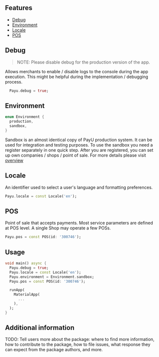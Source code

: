 ## Features

* [Debug](#debug)
* [Environment](#environment)
* [Locale](#locale)
* [POS](#pos)

<a id="debug"></a> 

## Debug

> NOTE: Please disable debug for the production version of the app.

Allows merchants to enable / disable logs to the console during the app execution. This might be helpful during the implementation / debugging process. 

```dart
  Payu.debug = true;
```

<a id="environment"></a>

## Environment

```dart
enum Environment {
  production,
  sandbox,
}
```

Sandbox is an almost identical copy of PayU production system. It can be used for integration and testing purposes. To use the sandbox you need a register separately in one quick step. After you are registered, you can set up own companies / shops / point of sale. For more details please visit [overview](https://developers.payu.com/en/overview.html#sandbox)

<a id="locale"></a>

## Locale

An identifier used to select a user's language and formatting preferences.

```dart
Payu.locale = const Locale('en');
```

<a id="pos"></a>

## POS

Point of sale that accepts payments. Most service parameters are defined at POS level. A single Shop may operate a few POSs.

```dart
Payu.pos = const POS(id: '300746');
```

## Usage

```dart
void main() async {
  Payu.debug = true;
  Payu.locale = const Locale('en');
  Payu.environment = Environment.sandbox;
  Payu.pos = const POS(id: '300746');

  runApp(
    MaterialApp(
      ...
    ),
  );
}
```

## Additional information

TODO: Tell users more about the package: where to find more information, how to 
contribute to the package, how to file issues, what response they can expect 
from the package authors, and more.